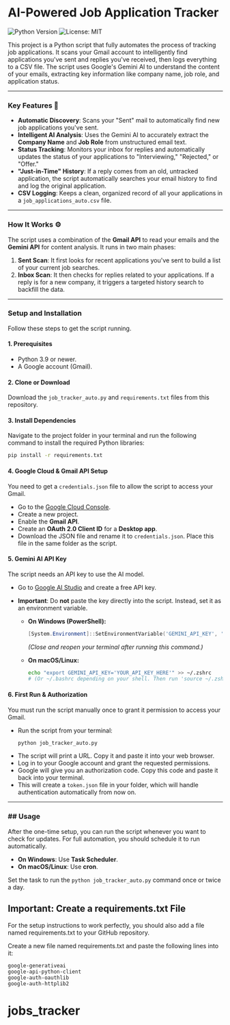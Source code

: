 # AI-Powered Job Application Tracker

![Python Version](https://img.shields.io/badge/python-3.9+-blue.svg)
![License: MIT](https://img.shields.io/badge/License-MIT-yellow.svg)

This project is a Python script that fully automates the process of tracking job applications. It scans your Gmail account to intelligently find applications you've sent and replies you've received, then logs everything to a CSV file. The script uses Google's Gemini AI to understand the content of your emails, extracting key information like company name, job role, and application status.

---
### Key Features 🚀

* **Automatic Discovery**: Scans your "Sent" mail to automatically find new job applications you've sent.
* **Intelligent AI Analysis**: Uses the Gemini AI to accurately extract the **Company Name** and **Job Role** from unstructured email text.
* **Status Tracking**: Monitors your inbox for replies and automatically updates the status of your applications to "Interviewing," "Rejected," or "Offer."
* **"Just-in-Time" History**: If a reply comes from an old, untracked application, the script automatically searches your email history to find and log the original application.
* **CSV Logging**: Keeps a clean, organized record of all your applications in a `job_applications_auto.csv` file.

---
###  How It Works ⚙️

The script uses a combination of the **Gmail API** to read your emails and the **Gemini API** for content analysis. It runs in two main phases:
1.  **Sent Scan**: It first looks for recent applications you've sent to build a list of your current job searches.
2.  **Inbox Scan**: It then checks for replies related to your applications. If a reply is for a new company, it triggers a targeted history search to backfill the data.

---
###  Setup and Installation

Follow these steps to get the script running.

#### 1. Prerequisites
* Python 3.9 or newer.
* A Google account (Gmail).

#### 2. Clone or Download
Download the `job_tracker_auto.py` and `requirements.txt` files from this repository.

#### 3. Install Dependencies
Navigate to the project folder in your terminal and run the following command to install the required Python libraries:
```bash
pip install -r requirements.txt
```

#### 4. Google Cloud & Gmail API Setup
You need to get a `credentials.json` file to allow the script to access your Gmail.
* Go to the [Google Cloud Console](https://console.cloud.google.com/).
* Create a new project.
* Enable the **Gmail API**.
* Create an **OAuth 2.0 Client ID** for a **Desktop app**.
* Download the JSON file and rename it to `credentials.json`. Place this file in the same folder as the script.

#### 5. Gemini AI API Key
The script needs an API key to use the AI model.
* Go to [Google AI Studio](https://aistudio.google.com/app/apikey) and create a free API key.
* **Important**: Do **not** paste the key directly into the script. Instead, set it as an environment variable.

    * **On Windows (PowerShell):**
        ```powershell
        [System.Environment]::SetEnvironmentVariable('GEMINI_API_KEY', 'YOUR_API_KEY_HERE', 'User')
        ```
        *(Close and reopen your terminal after running this command.)*

    * **On macOS/Linux:**
        ```bash
        echo "export GEMINI_API_KEY='YOUR_API_KEY_HERE'" >> ~/.zshrc
        # (Or ~/.bashrc depending on your shell. Then run 'source ~/.zshrc')
        ```

#### 6. First Run & Authorization
You must run the script manually once to grant it permission to access your Gmail.
* Run the script from your terminal:
    ```bash
    python job_tracker_auto.py
    ```
* The script will print a URL. Copy it and paste it into your web browser.
* Log in to your Google account and grant the requested permissions.
* Google will give you an authorization code. Copy this code and paste it back into your terminal.
* This will create a `token.json` file in your folder, which will handle authentication automatically from now on.

---
### ## Usage

After the one-time setup, you can run the script whenever you want to check for updates. For full automation, you should schedule it to run automatically.

* **On Windows**: Use **Task Scheduler**.
* **On macOS/Linux**: Use **cron**.

Set the task to run the `python job_tracker_auto.py` command once or twice a day.

## Important: Create a requirements.txt File

For the setup instructions to work perfectly, you should also add a file named requirements.txt to your GitHub repository.

Create a new file named requirements.txt and paste the following lines into it:

```
google-generativeai
google-api-python-client
google-auth-oauthlib
google-auth-httplib2
```
# jobs_tracker
